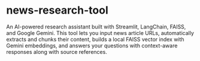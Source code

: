 # news-research-tool
An AI-powered research assistant built with Streamlit, LangChain, FAISS, and Google Gemini. This tool lets you input news article URLs, automatically extracts and chunks their content, builds a local FAISS vector index with Gemini embeddings, and answers your questions with context-aware responses along with source references.
